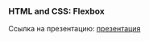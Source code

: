### HTML and CSS: Flexbox
Ссылка на презентацию: [презентация](https://github.com/ait-tr/cohort33/blob/main/front_end/lesson_04/HTML_CSS_Flexbox.pdf)
